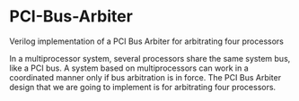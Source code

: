 # PCI-Bus-Arbiter
Verilog implementation of a PCI Bus Arbiter for arbitrating four processors 

In a multiprocessor system, several processors share the same system bus, like a PCI bus. A system based on multiprocessors can work in a coordinated manner only if bus arbitration is in force. The PCI Bus Arbiter design that we are going to implement is for arbitrating four processors.
